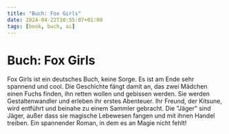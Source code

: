 ```yaml
---
title: "Buch: Fox Girls"
date: 2024-04-22T10:55:07+01:00
tags: [book, buch, ai]
---
```


# Buch: Fox Girls
Fox Girls ist ein deutsches Buch, keine Sorge. Es ist am Ende sehr spannend und cool. 
Die Geschichte fängt damit an, das zwei Mädchen einen Fuchs finden, ihn retten wollen und gebissen werden.
Sie werden Gestaltenwandler und erleben ihr erstes Abenteuer. Ihr Freund,
der Kitsune, wird entführt und beinahe zu einem Sammler gebracht.
Die "Jäger" sind Jäger, außer dass sie magische Lebewesen fangen und mit ihnen Handel treiben.
Ein spannender Roman, in dem es an Magie nicht fehlt!
